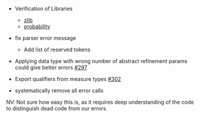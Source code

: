 - Verification of Libraries
  - [zlib](https://hackage.haskell.org/package/zlib)
  - [probability](https://github.com/nikivazou/probability)

- fix parser error message
  - Add list of reserved tokens

- Applying data type with wrong number of abstract refinement params could give better errors [#297](https://github.com/ucsd-progsys/liquidhaskell/issues/297)

- Export qualifiers from measure types [#302](https://github.com/ucsd-progsys/liquidhaskell/issues/302)

- systematically remove all error calls

 NV: Not sure how easy this is, as it requires deep understanding of the code
    to distinguish dead code from our errors.
